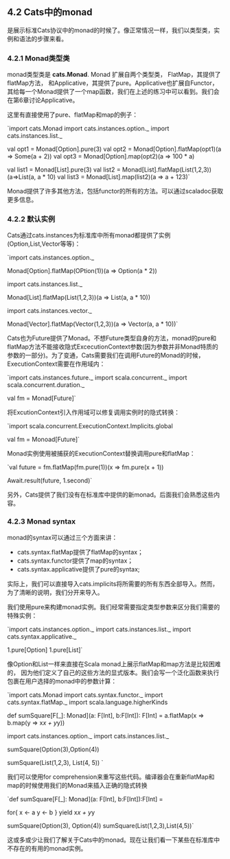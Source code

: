 ## 4.2 Cats中的monad

是展示标准Cats协议中的monad的时候了。像正常情况一样，我们以类型类，实例和语法的步骤来看。

### 4.2.1 Monad类型类

monad类型类是 **cats.Monad**. Monad 扩展自两个类型类， FlatMap，其提供了flatMap方法， 和Applicative，其提供了pure。Applicative也扩展自Functor，其给每一个Monad提供了一个map函数，我们在上述的练习中可以看到。我们会在第6章讨论Applicative。

这里有直接使用了pure、flatMap和map的例子：

`import cats.Monad
import cats.instances.option._
import cats.instances.list._

val opt1 = Monad[Option].pure(3)
val opt2 = Monad[Option].flatMap(opt1)(a => Some(a + 2))
val opt3 = Monad[Option].map(opt2)(a => 100 * a)

val list1 = Monad[List].pure(3)
val list2 = Monad[List].flatMap(List(1,2,3))(a=>List(a, a * 10)
val list3 = Monad[List].map(list2)(a => a + 123)`

Monad提供了许多其他方法，包括functor的所有的方法。可以通过scaladoc获取更多信息。

### 4.2.2 默认实例

Cats通过cats.instances为标准库中所有monad都提供了实例(Option,List,Vector等等)：

`import cats.instances.option._

Monad[Option].flatMap(OPtion(1))(a => Option(a * 2))

import cats.instances.list._

Monad[List].flatMap(List(1,2,3))(a => List(a, a * 10))

import cats.instances.vector._

Monad[Vector].flatMap(Vector(1,2,3))(a => Vector(a, a * 10))`

Cats也为Future提供了Monad。不想Future类型自身的方法，monad的pure和flatMap方法不能接收隐式ExcecutionContext参数(因为参数并非Monad特质的参数的一部分)。为了变通，Cats需要我们在调用Future的Monad的时候，ExecutionContext需要在作用域内：

`import cats.instances.future._
import scala.concurrent._
import scala.concurrent.duration._

val fm = Monad[Future]`

将ExcutionContext引入作用域可以修复调用实例时的隐式转换：

`import scala.concurrent.ExecutionContext.Implicits.global

val fm = Monoad[Future]`

Monad实例使用被捕获的ExecutionContext替换调用pure和flatMap：

`val future = fm.flatMap(fm.pure(1))(x => fm.pure(x + 1))

Await.result(future, 1.second)`

另外，Cats提供了我们没有在标准库中提供的新monad。后面我们会熟悉这些内容。

### 4.2.3 Monad syntax

monad的syntax可以通过三个方面来讲：

+ cats.syntax.flatMap提供了flatMap的syntax；
+ cats.syntax.functor提供了map的syntax；
+ cats.syntax.applicative提供了pure的syntax;

实际上，我们可以直接导入cats.implicits将所需要的所有东西全部导入。然而，为了清晰的说明，我们分开来导入。

我们使用pure来构建monad实例。我们经常需要指定类型参数来区分我们需要的特殊实例：

`import cats.instances.option._
import cats.instances.list._
import cats.syntax.applicative._

1.pure[Option]
1.pure[List]`

像Option和List一样来直接在Scala monad上展示flatMap和map方法是比较困难的， 因为他们定义了自己的这些方法的显式版本。我们会写一个泛化函数来执行包裹在用户选择的monad中的参数计算：

`import cats.Monad
import cats.syntax.functor._
import cats.syntax.flatMap._
import scala.language.higherKinds

def sumSquare[F[_]: Monad](a: F[Int], b:F[Int]): F[Int]  = a.flatMap(x => b.map(y => x*x + y*y))

import cats.instances.option._
import cats.instances.list._

sumSquare(Option(3),Option(4))

sumSquare(List(1,2,3), List(4, 5))
`

我们可以使用for comprehension来重写这些代码。编译器会在重新flatMap和map的时候使用我们的Monad来插入正确的隐式转换

`def sumSquare[F[_]: Monad](a: F[Int], b:F[Int]):F[Int] =

for{
  x <- a
  y <- b
  } yield x*x + y*y

sumSquare(Option(3), Option(4))
sumSquare(List(1,2,3),List(4,5))`

这或多或少让我们了解关于Cats中的monad。现在让我们看一下某些在标准库中不存在的有用的monad实例。






























#
